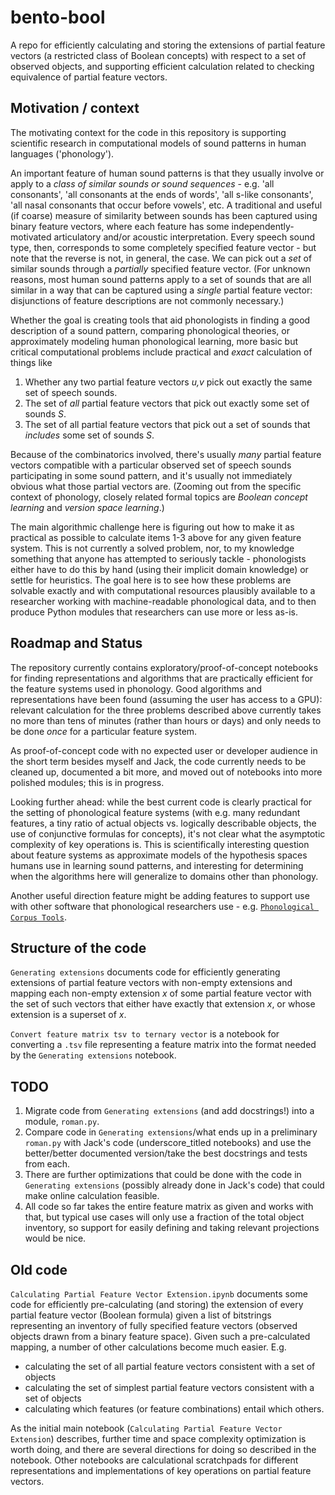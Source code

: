 # bento-bool
A repo for efficiently calculating and storing the extensions of partial feature vectors (a restricted class of Boolean concepts) with respect to a set of observed objects, and supporting efficient calculation related to checking equivalence of partial feature vectors.

## Motivation / context
The motivating context for the code in this repository is supporting scientific research in computational models of sound patterns in human languages ('phonology').

An important feature of human sound patterns is that they usually involve or apply to a *class of similar sounds or sound sequences* - e.g. 'all consonants', 'all consonants at the ends of words', 'all s-like consonants', 'all nasal consonants that occur before vowels', etc. A traditional and useful (if coarse) measure of similarity between sounds has been captured using binary feature vectors, where each feature has some independently-motivated articulatory and/or acoustic interpretation. Every speech sound type, then, corresponds to some completely specified feature vector - but note that the reverse is not, in general, the case. We can pick out a *set* of similar sounds through a *partially* specified feature vector. (For unknown reasons, most human sound patterns apply to a set of sounds that are all similar in a way that can be captured using a *single* partial feature vector: disjunctions of feature descriptions are not commonly necessary.)

Whether the goal is creating tools that aid phonologists in finding a good description of a sound pattern, comparing phonological theories, or approximately modeling human phonological learning, more basic but critical computational problems include practical and *exact* calculation of things like 

  1. Whether any two partial feature vectors *u,v* pick out exactly the same set of speech sounds.
  2. The set of *all* partial feature vectors that pick out exactly some set of sounds *S*.
  3. The set of all partial feature vectors that pick out a set of sounds that *includes* some set of sounds *S*.

Because of the combinatorics involved, there's usually *many* partial feature vectors compatible with a particular observed set of speech sounds participating in some sound pattern, and it's usually not immediately obvious what those partial vectors are. (Zooming out from the specific context of phonology, closely related formal topics are *Boolean concept learning* and *version space learning*.)

The main algorithmic challenge here is figuring out how to make it as practical as possible to calculate items 1-3 above for any given feature system. This is not currently a solved problem, nor, to my knowledge something that anyone has attempted to seriously tackle - phonologists either have to do this by hand (using their implicit domain knowledge) or settle for heuristics. The goal here is to see how these problems are solvable exactly and with computational resources plausibly available to a researcher working with machine-readable phonological data, and to then produce Python modules that researchers can use more or less as-is.


## Roadmap and Status
The repository currently contains exploratory/proof-of-concept notebooks for finding representations and algorithms that are practically efficient for the feature systems used in phonology. Good algorithms and representations have been found (assuming the user has access to a GPU): relevant calculation for the three problems described above currently takes no more than tens of minutes (rather than hours or days) and only needs to be done *once* for a particular feature system. 

As proof-of-concept code with no expected user or developer audience in the short term besides myself and Jack, the code currently needs to be cleaned up, documented a bit more, and moved out of notebooks into more polished modules; this is in progress.

Looking further ahead: while the best current code is clearly practical for the setting of phonological feature systems (with e.g. many redundant features, a tiny ratio of actual objects vs. logically describable objects, the use of conjunctive formulas for concepts), it's not clear what the asymptotic complexity of key operations is. This is scientifically interesting question about feature systems as approximate models of the hypothesis spaces humans use in learning sound patterns, and interesting for determining when the algorithms here will generalize to domains other than phonology.

Another useful direction feature might be adding features to support use with other software that phonological researchers use - e.g. [`Phonological Corpus Tools`](https://corpustools.readthedocs.io).


## Structure of the code
`Generating extensions` documents code for efficiently generating extensions of partial feature vectors with non-empty extensions and mapping each non-empty extension *x* of some partial feature vector with the set of such vectors that either have exactly that extension *x*, or whose extension is a superset of *x*.

`Convert feature matrix tsv to ternary vector` is a notebook for converting a `.tsv` file representing a feature matrix into the format needed by the `Generating extensions` notebook.

TODO
----
1. Migrate code from `Generating extensions` (and add docstrings!) into a module, `roman.py`.
2. Compare code in `Generating extensions`/what ends up in a preliminary `roman.py` with Jack's code (underscore_titled notebooks) and use the better/better documented version/take the best docstrings and tests from each.
3. There are further optimizations that could be done with the code in `Generating extensions` (possibly already done in Jack's code) that could make online calculation feasible.
4. All code so far takes the entire feature matrix as given and works with that, but typical use cases will only use a fraction of the total object inventory, so support for easily defining and taking relevant projections would be nice.

Old code
-----------

`Calculating Partial Feature Vector Extension.ipynb` documents some code for efficiently pre-calculating (and storing) the extension of every partial feature vector (Boolean formula) given a list of bitstrings representing an inventory of fully specified feature vectors (observed objects drawn from a binary feature space). Given such a pre-calculated mapping, a number of other calculations become much easier. E.g. 
 - calculating the set of all partial feature vectors consistent with a set of objects
 - calculating the set of simplest partial feature vectors consistent with a set of objects
 - calculating which features (or feature combinations) entail which others.
 
As the initial main notebook (`Calculating Partial Feature Vector Extension`) describes, further time and space complexity optimization is worth doing, and there are several directions for doing so described in the notebook. Other notebooks are calculational scratchpads for different representations and implementations of key operations on partial feature vectors.
